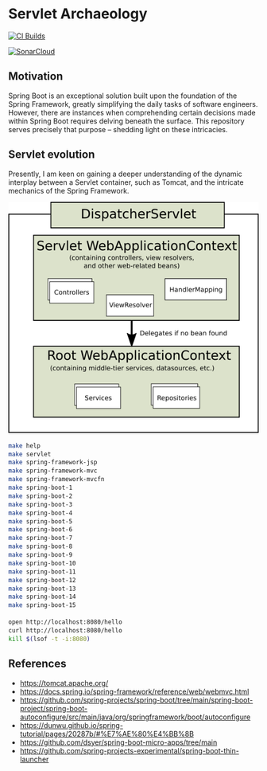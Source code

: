 # Servlet Archaeology

[![CI Builds](https://github.com/jabrena/servlet-archaeology/actions/workflows/build.yaml/badge.svg)](https://github.com/jabrena/servlet-archaeology/actions/workflows/build.yaml)

[![SonarCloud](https://sonarcloud.io/images/project_badges/sonarcloud-white.svg)](https://sonarcloud.io/summary/new_code?id=jabrena_servlet-archaeology)

## Motivation
Spring Boot is an exceptional solution built upon the foundation of the Spring Framework, greatly simplifying the daily tasks of software engineers. However, there are instances when comprehending certain decisions made within Spring Boot requires delving beneath the surface. This repository serves precisely that purpose – shedding light on these intricacies.

## Servlet evolution

Presently, I am keen on gaining a deeper understanding of the dynamic interplay between a Servlet container, such as Tomcat, and the intricate mechanics of the Spring Framework.

![](./docs/dispatcherServlet.png)

```bash
make help
make servlet
make spring-framework-jsp
make spring-framework-mvc
make spring-framework-mvcfn
make spring-boot-1
make spring-boot-2
make spring-boot-3
make spring-boot-4
make spring-boot-5
make spring-boot-6
make spring-boot-7
make spring-boot-8
make spring-boot-9
make spring-boot-10
make spring-boot-11
make spring-boot-12
make spring-boot-13
make spring-boot-14
make spring-boot-15

open http://localhost:8080/hello
curl http://localhost:8080/hello
kill $(lsof -t -i:8080)
```
## References

- https://tomcat.apache.org/
- https://docs.spring.io/spring-framework/reference/web/webmvc.html
- https://github.com/spring-projects/spring-boot/tree/main/spring-boot-project/spring-boot-autoconfigure/src/main/java/org/springframework/boot/autoconfigure
- https://dunwu.github.io/spring-tutorial/pages/20287b/#%E7%AE%80%E4%BB%8B
- https://github.com/dsyer/spring-boot-micro-apps/tree/main
- https://github.com/spring-projects-experimental/spring-boot-thin-launcher
